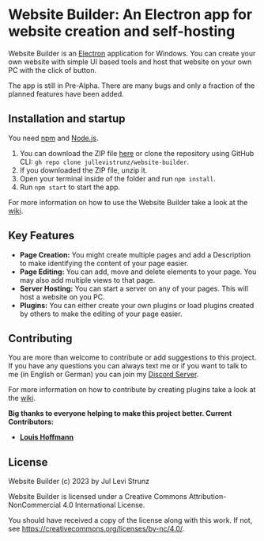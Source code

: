 # Website Builder: An Electron app for website creation and self-hosting

Website Builder is an [Electron](https://www.electronjs.org/) application for Windows. You can create your own website with simple UI based tools and host that website on your own PC with the click of button.

The app is still in Pre-Alpha. There are many bugs and only a fraction of the planned features have been added.

## Installation and startup

You need [npm](https://www.npmjs.com/) and [Node.js](https://nodejs.org/).

1. You can download the ZIP file [here](https://github.com/jullevistrunz/website-builder/archive/refs/heads/master.zip) or clone the repository using GitHub CLI: `gh repo clone jullevistrunz/website-builder`.
2. If you downloaded the ZIP file, unzip it.
3. Open your terminal inside of the folder and run `npm install`.
4. Run `npm start` to start the app.

For more information on how to use the Website Builder take a look at the [wiki](https://github.com/jullevistrunz/website-builder/wiki/Usage).

## Key Features

- **Page Creation:** You might create multiple pages and add a Description to make identifying the content of your page easier.
- **Page Editing:** You can add, move and delete elements to your page. You may also add multiple views to that page.
- **Server Hosting:** You can start a server on any of your pages. This will host a website on you PC.
- **Plugins:** You can either create your own plugins or load plugins created by others to make the editing of your page easier. 

## Contributing

You are more than welcome to contribute or add suggestions to this project. If you have any questions you can always text me or if you want to talk to me (in English or German) you can join my [Discord Server](https://discord.gg/RW9uy3spVb).

For more information on how to contribute by creating plugins take a look at the [wiki](https://github.com/jullevistrunz/website-builder/wiki/Plugins).

**Big thanks to everyone helping to make this project better. Current Contributors:**

- **[Louis Hoffmann](https://github.com/LouisHoffmann)**

## License

Website Builder (c) 2023 by Jul Levi Strunz

Website Builder is licensed under a
Creative Commons Attribution-NonCommercial 4.0 International License.

You should have received a copy of the license along with this
work. If not, see <https://creativecommons.org/licenses/by-nc/4.0/>.
